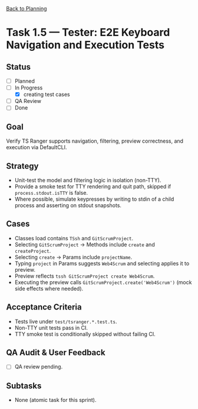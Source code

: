 [Back to Planning](./planning.md)

# Task 1.5 — Tester: E2E Keyboard Navigation and Execution Tests

## Status
- [ ] Planned
- [ ] In Progress
  - [x] creating test cases
- [ ] QA Review
- [ ] Done

## Goal
Verify TS Ranger supports navigation, filtering, preview correctness, and execution via DefaultCLI.

## Strategy
- Unit-test the model and filtering logic in isolation (non-TTY).
- Provide a smoke test for TTY rendering and quit path, skipped if `process.stdout.isTTY` is false.
- Where possible, simulate keypresses by writing to stdin of a child process and asserting on stdout snapshots.

## Cases
- Classes load contains `TSsh` and `GitScrumProject`.
- Selecting `GitScrumProject` → Methods include `create` and `createProject`.
- Selecting `create` → Params include `projectName`.
- Typing `project` in Params suggests `Web4Scrum` and selecting applies it to preview.
- Preview reflects `tssh GitScrumProject create Web4Scrum`.
- Executing the preview calls `GitScrumProject.create('Web4Scrum')` (mock side effects where needed).

## Acceptance Criteria
- Tests live under `test/tsranger.*.test.ts`.
- Non-TTY unit tests pass in CI.
- TTY smoke test is conditionally skipped without failing CI.

## QA Audit & User Feedback
- [ ] QA review pending.

## Subtasks
- None (atomic task for this sprint).